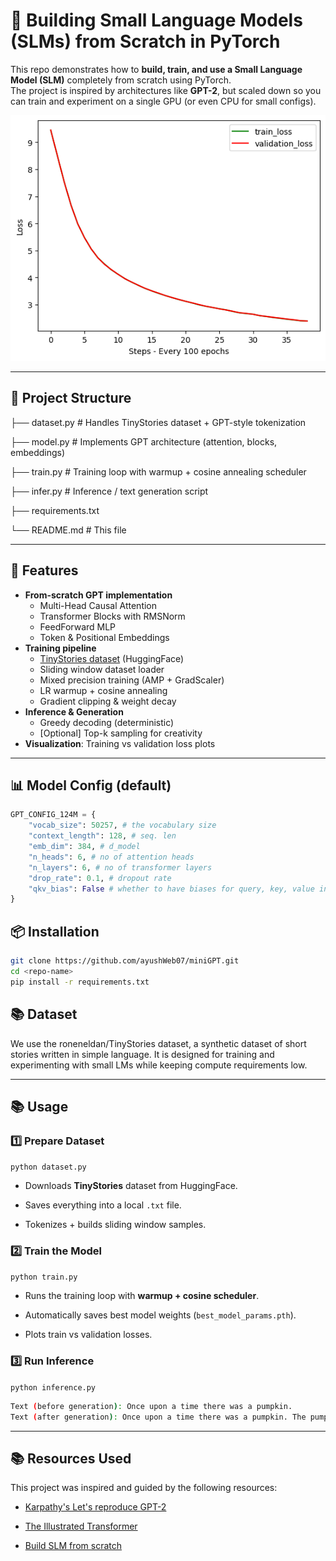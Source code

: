 # 🧠 Building Small Language Models (SLMs) from Scratch in PyTorch

This repo demonstrates how to **build, train, and use a Small Language Model (SLM)** completely from scratch using PyTorch.  
The project is inspired by architectures like **GPT-2**, but scaled down so you can train and experiment on a single GPU (or even CPU for small configs).

![Loss vs Epochs graph](assets/loss_graph.png)


---

## 📂 Project Structure
├── dataset.py # Handles TinyStories dataset + GPT-style tokenization

├── model.py # Implements GPT architecture (attention, blocks, embeddings)

├── train.py # Training loop with warmup + cosine annealing scheduler

├── infer.py # Inference / text generation script

├── requirements.txt

└── README.md # This file


---

## 🚀 Features
- **From-scratch GPT implementation**  
  - Multi-Head Causal Attention  
  - Transformer Blocks with RMSNorm  
  - FeedForward MLP  
  - Token & Positional Embeddings  
- **Training pipeline**  
  - [TinyStories dataset](https://huggingface.co/datasets/roneneldan/TinyStories) (HuggingFace)  
  - Sliding window dataset loader  
  - Mixed precision training (AMP + GradScaler)  
  - LR warmup + cosine annealing  
  - Gradient clipping & weight decay  
- **Inference & Generation**  
  - Greedy decoding (deterministic)  
  - [Optional] Top-k sampling for creativity  
- **Visualization**: Training vs validation loss plots  

---

## 📊 Model Config (default)
```python
GPT_CONFIG_124M = {
    "vocab_size": 50257, # the vocabulary size
    "context_length": 128, # seq. len
    "emb_dim": 384, # d_model
    "n_heads": 6, # no of attention heads
    "n_layers": 6, # no of transformer layers
    "drop_rate": 0.1, # dropout rate
    "qkv_bias": False # whether to have biases for query, key, value in multi-head-attention blocks
}

```


## 📦 Installation

```bash
git clone https://github.com/ayushWeb07/miniGPT.git
cd <repo-name>
pip install -r requirements.txt
```

## 📚 Dataset

We use the roneneldan/TinyStories
 dataset, a synthetic dataset of short stories written in simple language.
It is designed for training and experimenting with small LMs while keeping compute requirements low.

---

## 📚 Usage
### 1️⃣ Prepare Dataset

`python dataset.py`

- Downloads **TinyStories** dataset from HuggingFace.
    
- Saves everything into a local `.txt` file.
    
- Tokenizes + builds sliding window samples.


### 2️⃣ Train the Model

`python train.py`

- Runs the training loop with **warmup + cosine scheduler**.
    
- Automatically saves best model weights (`best_model_params.pth`).
    
- Plots train vs validation losses.

### 3️⃣ Run Inference

`python inference.py`

```bash
Text (before generation): Once upon a time there was a pumpkin.
Text (after generation): Once upon a time there was a pumpkin. The pumpkin loved to...
```

---

## 📚 Resources Used

This project was inspired and guided by the following resources:

- [Karpathy's Let's reproduce GPT-2](https://youtu.be/l8pRSuU81PU)

- [The Illustrated Transformer](https://jalammar.github.io/illustrated-transformer/)

- [Build SLM from scratch](https://youtu.be/pOFcwcwtv3k)



